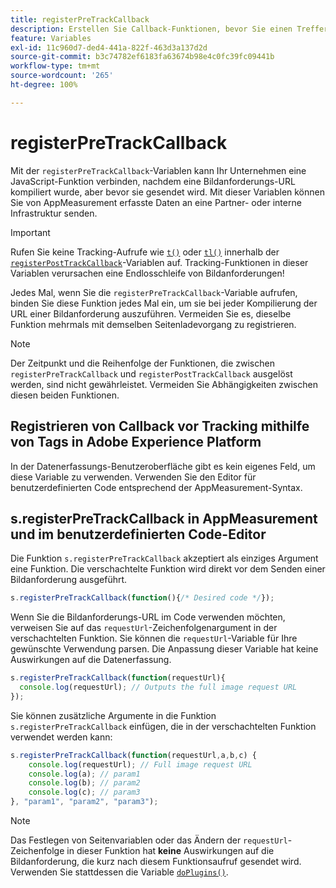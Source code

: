 ```yaml
---
title: registerPreTrackCallback
description: Erstellen Sie Callback-Funktionen, bevor Sie einen Treffer an Adobe senden.
feature: Variables
exl-id: 11c960d7-ded4-441a-822f-463d3a137d2d
source-git-commit: b3c74782ef6183fa63674b98e4c0fc39fc09441b
workflow-type: tm+mt
source-wordcount: '265'
ht-degree: 100%

---
```


# registerPreTrackCallback

Mit der `registerPreTrackCallback`-Variablen kann Ihr Unternehmen eine JavaScript-Funktion verbinden, nachdem eine Bildanforderungs-URL kompiliert wurde, aber bevor sie gesendet wird. Mit dieser Variablen können Sie von AppMeasurement erfasste Daten an eine Partner- oder interne Infrastruktur senden.

>[!IMPORTANT]
>
>Rufen Sie keine Tracking-Aufrufe wie [`t()`](t-method.md) oder [`tl()`](tl-method.md) innerhalb der [`registerPostTrackCallback`](registerposttrackcallback.md)-Variablen auf. Tracking-Funktionen in dieser Variablen verursachen eine Endlosschleife von Bildanforderungen!

Jedes Mal, wenn Sie die `registerPreTrackCallback`-Variable aufrufen, binden Sie diese Funktion jedes Mal ein, um sie bei jeder Kompilierung der URL einer Bildanforderung auszuführen. Vermeiden Sie es, dieselbe Funktion mehrmals mit demselben Seitenladevorgang zu registrieren.

>[!NOTE]
>
>Der Zeitpunkt und die Reihenfolge der Funktionen, die zwischen `registerPreTrackCallback` und `registerPostTrackCallback` ausgelöst werden, sind nicht gewährleistet. Vermeiden Sie Abhängigkeiten zwischen diesen beiden Funktionen.

## Registrieren von Callback vor Tracking mithilfe von Tags in Adobe Experience Platform

In der Datenerfassungs-Benutzeroberfläche gibt es kein eigenes Feld, um diese Variable zu verwenden. Verwenden Sie den Editor für benutzerdefinierten Code entsprechend der AppMeasurement-Syntax.

## s.registerPreTrackCallback in AppMeasurement und im benutzerdefinierten Code-Editor

Die Funktion `s.registerPreTrackCallback` akzeptiert als einziges Argument eine Funktion. Die verschachtelte Funktion wird direkt vor dem Senden einer Bildanforderung ausgeführt.

```js
s.registerPreTrackCallback(function(){/* Desired code */});
```

Wenn Sie die Bildanforderungs-URL im Code verwenden möchten, verweisen Sie auf das `requestUrl`-Zeichenfolgenargument in der verschachtelten Funktion. Sie können die `requestUrl`-Variable für Ihre gewünschte Verwendung parsen. Die Anpassung dieser Variable hat keine Auswirkungen auf die Datenerfassung.

```js
s.registerPreTrackCallback(function(requestUrl){
  console.log(requestUrl); // Outputs the full image request URL
});
```

Sie können zusätzliche Argumente in die Funktion `s.registerPreTrackCallback` einfügen, die in der verschachtelten Funktion verwendet werden kann:

```js
s.registerPreTrackCallback(function(requestUrl,a,b,c) {
    console.log(requestUrl); // Full image request URL
    console.log(a); // param1
    console.log(b); // param2
    console.log(c); // param3
}, "param1", "param2", "param3");
```

>[!NOTE]
>
>Das Festlegen von Seitenvariablen oder das Ändern der `requestUrl`-Zeichenfolge in dieser Funktion hat **keine** Auswirkungen auf die Bildanforderung, die kurz nach diesem Funktionsaufruf gesendet wird. Verwenden Sie stattdessen die Variable [`doPlugins()`](doplugins.md).
